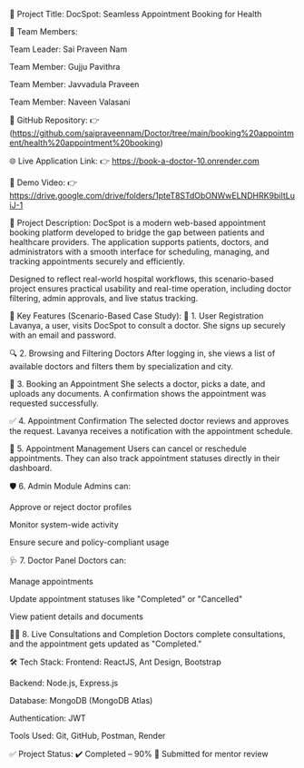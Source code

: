 📌 Project Title: DocSpot: Seamless Appointment Booking for Health

👥 Team Members:

Team Leader: Sai Praveen Nam

Team Member:  Gujju Pavithra

Team Member: Javvadula Praveen

Team Member: Naveen Valasani


🔗 GitHub Repository: 👉 (https://github.com/saipraveennam/Doctor/tree/main/booking%20appointment/health%20appointment%20booking)

🌐 Live Application Link: 👉 https://book-a-doctor-10.onrender.com

🎥 Demo Video: 👉 https://drive.google.com/drive/folders/1pteT8STdObONWwELNDHRK9biItLuiJ-1

📝 Project Description: DocSpot is a modern web-based appointment booking platform developed to bridge the gap between patients and healthcare providers. The application supports patients, doctors, and administrators with a smooth interface for scheduling, managing, and tracking appointments securely and efficiently.

Designed to reflect real-world hospital workflows, this scenario-based project ensures practical usability and real-time operation, including doctor filtering, admin approvals, and live status tracking.

🌟 Key Features (Scenario-Based Case Study): 👤 1. User Registration Lavanya, a user, visits DocSpot to consult a doctor. She signs up securely with an email and password.

🔍 2. Browsing and Filtering Doctors After logging in, she views a list of available doctors and filters them by specialization and city.

📅 3. Booking an Appointment She selects a doctor, picks a date, and uploads any documents. A confirmation shows the appointment was requested successfully.

✅ 4. Appointment Confirmation The selected doctor reviews and approves the request. Lavanya receives a notification with the appointment schedule.

🧾 5. Appointment Management Users can cancel or reschedule appointments. They can also track appointment statuses directly in their dashboard.

🛡 6. Admin Module Admins can:

Approve or reject doctor profiles

Monitor system-wide activity

Ensure secure and policy-compliant usage

🩺 7. Doctor Panel Doctors can:

Manage appointments

Update appointment statuses like "Completed" or "Cancelled"

View patient details and documents

👨‍⚕️ 8. Live Consultations and Completion Doctors complete consultations, and the appointment gets updated as "Completed."

🛠️ Tech Stack: Frontend: ReactJS, Ant Design, Bootstrap

Backend: Node.js, Express.js

Database: MongoDB (MongoDB Atlas)

Authentication: JWT

Tools Used: Git, GitHub, Postman, Render

✅ Project Status: ✔️ Completed – 90% 🚀 Submitted for mentor review
